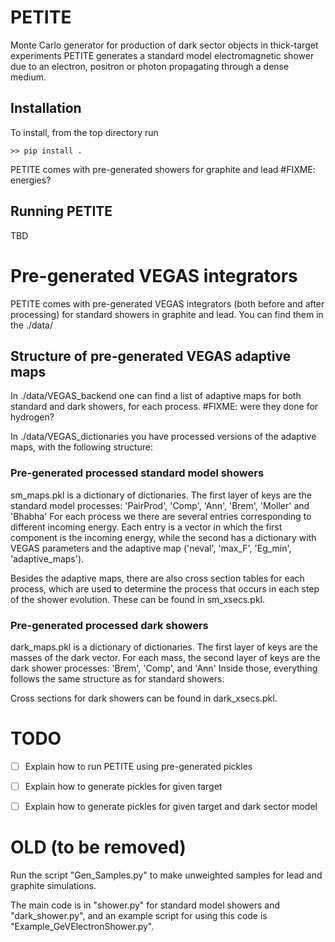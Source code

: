 # PETITE
Monte Carlo generator for production of dark sector objects in thick-target experiments
PETITE generates a standard model electromagnetic shower due to an electron, positron or photon propagating through a dense medium.

## Installation
To install, from the top directory run

    >> pip install .

PETITE comes with pre-generated showers for graphite and lead #FIXME: energies?

## Running PETITE
TBD

# Pre-generated VEGAS integrators
PETITE comes with pre-generated VEGAS integrators (both before and after processing) for standard showers in graphite and lead.
You can find them in the ./data/

## Structure of pre-generated VEGAS adaptive maps
In ./data/VEGAS_backend one can find a list of adaptive maps for both standard and dark showers, for each process.
#FIXME: were they done for hydrogen?

In ./data/VEGAS_dictionaries you have processed versions of the adaptive maps, with the following structure:

### Pre-generated processed standard model showers
sm_maps.pkl is a dictionary of dictionaries.
The first layer of keys are the standard model processes:
    'PairProd', 'Comp', 'Ann', 'Brem', 'Moller' and 'Bhabha'
For each process we there are several entries corresponding to different incoming energy.
Each entry is a vector in which the first component is the incoming energy, while the second has a dictionary with VEGAS parameters and the adaptive map ('neval', 'max_F', 'Eg_min', 'adaptive_maps').

Besides the adaptive maps, there are also cross section tables for each process, which are used to determine the process that occurs in each step of the shower evolution. These can be found in sm_xsecs.pkl.

### Pre-generated processed dark showers
dark_maps.pkl is a dictionary of dictionaries.
The first layer of keys are the masses of the dark vector.
For each mass, the second layer of keys are the dark shower processes:
    'Brem', 'Comp', and 'Ann'
Inside those, everything follows the same structure as for standard showers.

Cross sections for dark showers can be found in dark_xsecs.pkl.

# TODO
- [ ] Explain how to run PETITE using pre-generated pickles
- [ ] Explain how to generate pickles for given target
- [ ] Explain how to generate pickles for given target and dark sector model





# OLD (to be removed)
Run the script "Gen_Samples.py" to make unweighted samples for lead and graphite simulations.

The main code is in "shower.py" for standard model showers and "dark_shower.py", and an example script for using this code is "Example_GeVElectronShower.py".

